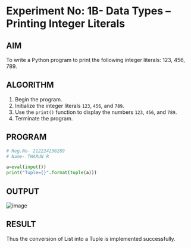 # Experiment No: 1B- Data Types – Printing Integer Literals

## AIM  
To write a Python program to print the following integer literals: 123, 456, 789.

## ALGORITHM  
1. Begin the program.  
2. Initialize the integer literals `123`, `456`, and `789`.  
3. Use the `print()` function to display the numbers `123`, `456`, and `789`.  
4. Terminate the program.

## PROGRAM
```python
# Reg.No- 212224230289
# Name- THARUN R

a=eval(input())
print("Tuple={}".format(tuple(a)))

```
## OUTPUT
![image](https://github.com/user-attachments/assets/bb89fcee-a0cc-4ccb-9944-54ca17d0d308)


## RESULT
Thus the conversion of List into a Tuple is implemented successfully.
